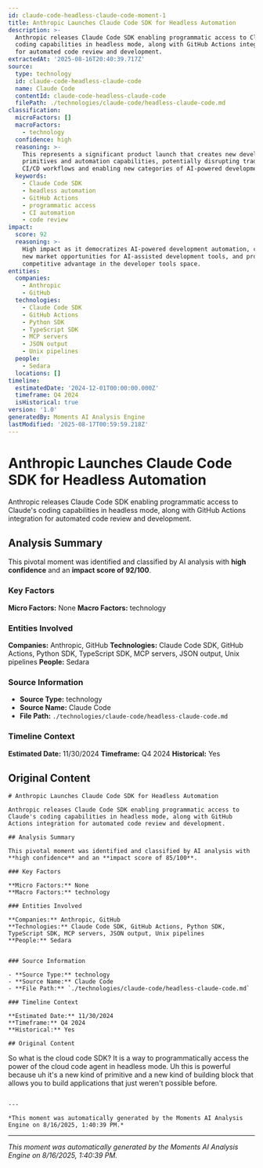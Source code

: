```yaml
---
id: claude-code-headless-claude-code-moment-1
title: Anthropic Launches Claude Code SDK for Headless Automation
description: >-
  Anthropic releases Claude Code SDK enabling programmatic access to Claude's
  coding capabilities in headless mode, along with GitHub Actions integration
  for automated code review and development.
extractedAt: '2025-08-16T20:40:39.717Z'
source:
  type: technology
  id: claude-code-headless-claude-code
  name: Claude Code
  contentId: claude-code-headless-claude-code
  filePath: ./technologies/claude-code/headless-claude-code.md
classification:
  microFactors: []
  macroFactors:
    - technology
  confidence: high
  reasoning: >-
    This represents a significant product launch that creates new developer
    primitives and automation capabilities, potentially disrupting traditional
    CI/CD workflows and enabling new categories of AI-powered development tools.
  keywords:
    - Claude Code SDK
    - headless automation
    - GitHub Actions
    - programmatic access
    - CI automation
    - code review
impact:
  score: 92
  reasoning: >-
    High impact as it democratizes AI-powered development automation, creates
    new market opportunities for AI-assisted development tools, and provides
    competitive advantage in the developer tools space.
entities:
  companies:
    - Anthropic
    - GitHub
  technologies:
    - Claude Code SDK
    - GitHub Actions
    - Python SDK
    - TypeScript SDK
    - MCP servers
    - JSON output
    - Unix pipelines
  people:
    - Sedara
  locations: []
timeline:
  estimatedDate: '2024-12-01T00:00:00.000Z'
  timeframe: Q4 2024
  isHistorical: true
version: '1.0'
generatedBy: Moments AI Analysis Engine
lastModified: '2025-08-17T00:59:59.218Z'
---
```

# Anthropic Launches Claude Code SDK for Headless Automation

Anthropic releases Claude Code SDK enabling programmatic access to Claude's coding capabilities in headless mode, along with GitHub Actions integration for automated code review and development.

## Analysis Summary

This pivotal moment was identified and classified by AI analysis with **high confidence** and an **impact score of 92/100**.

### Key Factors

**Micro Factors:** None
**Macro Factors:** technology

### Entities Involved

**Companies:** Anthropic, GitHub
**Technologies:** Claude Code SDK, GitHub Actions, Python SDK, TypeScript SDK, MCP servers, JSON output, Unix pipelines
**People:** Sedara


### Source Information

- **Source Type:** technology
- **Source Name:** Claude Code
- **File Path:** `./technologies/claude-code/headless-claude-code.md`

### Timeline Context

**Estimated Date:** 11/30/2024
**Timeframe:** Q4 2024
**Historical:** Yes

## Original Content

```
# Anthropic Launches Claude Code SDK for Headless Automation

Anthropic releases Claude Code SDK enabling programmatic access to Claude's coding capabilities in headless mode, along with GitHub Actions integration for automated code review and development.

## Analysis Summary

This pivotal moment was identified and classified by AI analysis with **high confidence** and an **impact score of 85/100**.

### Key Factors

**Micro Factors:** None
**Macro Factors:** technology

### Entities Involved

**Companies:** Anthropic, GitHub
**Technologies:** Claude Code SDK, GitHub Actions, Python SDK, TypeScript SDK, MCP servers, JSON output, Unix pipelines
**People:** Sedara


### Source Information

- **Source Type:** technology
- **Source Name:** Claude Code
- **File Path:** `./technologies/claude-code/headless-claude-code.md`

### Timeline Context

**Estimated Date:** 11/30/2024
**Timeframe:** Q4 2024
**Historical:** Yes

## Original Content

```
So what is the cloud code SDK? It is a way to programmatically access the power of the cloud code agent in headless mode. Uh this is powerful because uh it's a new kind of primitive and a new kind of building block that allows you to build applications that just weren't possible before.
```

---

*This moment was automatically generated by the Moments AI Analysis Engine on 8/16/2025, 1:40:39 PM.*

```

---

*This moment was automatically generated by the Moments AI Analysis Engine on 8/16/2025, 1:40:39 PM.*

